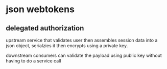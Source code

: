 # json webtokens

## delegated authorization

upstream service that validates user then assembles
session data into a json object, serialzies it then
encrypts using a private key.

downstream consumers can validate the payload using
public key without having to do a service call


